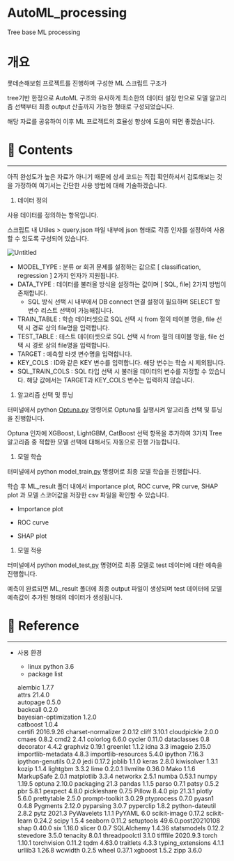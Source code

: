 # AutoML_processing
Tree base ML processing
# 개요

롯데손해보험 프로젝트를 진행하며 구성한 ML 스크립트 구조가

tree기반 한정으로 AutoML 구조와 유사하게 최소한의 데이터 설정 만으로 모델 알고리즘 선택부터 최종 output 산출까지 가능한 형태로 구성되었습니다.

해당 자료를 공유하여 이후 ML 프로젝트의 효율성 향상에 도움이 되면 좋겠습니다.

# 📃 Contents

---

아직 완성도가 높은 자료가 아니기 때문에 상세 코드는 직접 확인하셔서 검토해보는 것을 가정하여 여기서는 간단한 사용 방법에 대해 기술하겠습니다.

1. 데이터 정의

사용 데이터를 정의하는 항목입니다.

스크립트 내 Utiles > query.json 파일 내부에 json 형태로 각종 인자를 설정하여 사용할 수 있도록 구성되어 있습니다.

![Untitled](https://s3-us-west-2.amazonaws.com/secure.notion-static.com/c32f1b73-72de-47e2-80d5-83967eb62874/Untitled.png)

- MODEL_TYPE : 분류 or 회귀 문제를 설정하는 값으로 [ classification, regression ] 2가지 인자가 지원됩니다.
- DATA_TYPE : 데이터를 불러올 방식을 설정하는 값이며 [ SQL, file] 2가지 방법이 존재합니다.
    - SQL 방식 선택 시 내부에서 DB connect 연결 설정이 필요하며 SELECT 할 변수 리스트 선택이 가능해집니다.
- TRAIN_TABLE : 학습 데이터셋으로 SQL 선택 시 from 절의 테이블 명을, file 선택 시 경로 상의 file명을 입력합니다.
- TEST_TABLE : 테스트 데이터셋으로 SQL 선택 시 from 절의 테이블 명을, file 선택 시 경로 상의 file명을 입력합니다.
- TARGET : 예측할 타겟 변수명을 입력합니다.
- KEY_COLS : ID와 같은 KEY 변수를 입력합니다. 해당 변수는 학습 시 제외됩니다.
- SQL_TRAIN_COLS : SQL 타입 선택 시 불러올 데이터의 변수를 지정할 수 있습니다. 해당 값에서는 TARGET과 KEY_COLS 변수는 입력하지 않습니다.

1. 알고리즘 선택 및 튜닝


터미널에서 python [Optuna.py](http://Optuna.py) 명령어로 Optuna를 실행시켜 알고리즘 선택 및 튜닝을 진행합니다.

Optuna 인자에 XGBoost, LightGBM, CatBoost 선택 항목을 추가하여 3가지 Tree 알고리즘 중 적합한 모델 선택에 대해서도 자동으로 진행 가능합니다.

1. 모델 학습

터미널에서 python model_train[.py](http://Optuna.py) 명령어로 최종 모델 학습을 진행합니다.

학습 후 ML_result 폴더 내에서 importance plot, ROC curve, PR curve, SHAP plot 과 모델 스코어값을 저장한 csv 파일을 확인할 수 있습니다.

- Importance plot


- ROC curve


- SHAP plot


1. 모델 적용

터미널에서 python model_test[.py](http://Optuna.py) 명령어로 최종 모델로 test 데이터에 대한 예측을 진행합니다.

예측이 완료되면 ML_result 폴더에 최종 output 파일이 생성되며 test 데이터에 모델 예측값이 추가된 형태의 데이터가 생성됩니다.


# 🌈 Reference

---

- 사용 환경
    - linux python 3.6
    - package list
    
    alembic               1.7.7  
    attrs                 21.4.0  
    autopage              0.5.0  
    backcall              0.2.0  
    bayesian-optimization 1.2.0  
    catboost              1.0.4  
    certifi               2016.9.26
    charset-normalizer    2.0.12
    cliff                 3.10.1
    cloudpickle           2.0.0
    cmaes                 0.8.2
    cmd2                  2.4.1
    colorlog              6.6.0
    cycler                0.11.0
    dataclasses           0.8
    decorator             4.4.2
    graphviz              0.19.1
    greenlet              1.1.2
    idna                  3.3
    imageio               2.15.0
    importlib-metadata    4.8.3
    importlib-resources   5.4.0
    ipython               7.16.3
    ipython-genutils      0.2.0
    jedi                  0.17.2
    joblib                1.1.0
    keras                 2.8.0
    kiwisolver            1.3.1
    kozip                 1.1.4
    lightgbm              3.3.2
    lime                  0.2.0.1
    llvmlite              0.36.0
    Mako                  1.1.6
    MarkupSafe            2.0.1
    matplotlib            3.3.4
    networkx              2.5.1
    numba                 0.53.1
    numpy                 1.19.5
    optuna                2.10.0
    packaging             21.3
    pandas                1.1.5
    parso                 0.7.1
    patsy                 0.5.2
    pbr                   5.8.1
    pexpect               4.8.0
    pickleshare           0.7.5
    Pillow                8.4.0
    pip                   21.3.1
    plotly                5.6.0
    prettytable           2.5.0
    prompt-toolkit        3.0.29
    ptyprocess            0.7.0
    pyasn1                0.4.8
    Pygments              2.12.0
    pyparsing             3.0.7
    pyperclip             1.8.2
    python-dateutil       2.8.2
    pytz                  2021.3
    PyWavelets            1.1.1
    PyYAML                6.0
    scikit-image          0.17.2
    scikit-learn          0.24.2
    scipy                 1.5.4
    seaborn               0.11.2
    setuptools            49.6.0.post20210108
    shap                  0.40.0
    six                   1.16.0
    slicer                0.0.7
    SQLAlchemy            1.4.36
    statsmodels           0.12.2
    stevedore             3.5.0
    tenacity              8.0.1
    threadpoolctl         3.1.0
    tifffile              2020.9.3
    torch                 1.10.1
    torchvision           0.11.2
    tqdm                  4.63.0
    traitlets             4.3.3
    typing_extensions     4.1.1
    urllib3               1.26.8
    wcwidth               0.2.5
    wheel                 0.37.1
    xgboost               1.5.2
    zipp                  3.6.0
